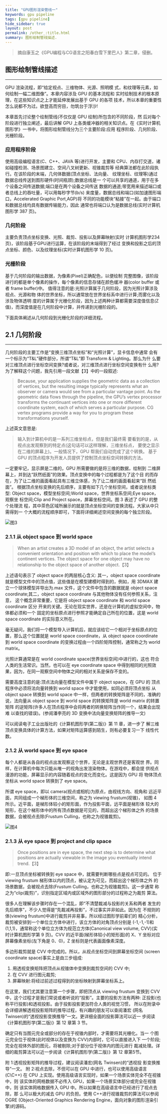 ```yaml
---
title: "GPU图形渲染管线一"
keywords: gpu pipeline
tags: [gpu pipeline]
hide_sidebar: true
layout: post
permalink: /other_:title.html
summary: 图形绘制管线描述.
---
```


> 摘自康玉之《GPU编程与CG语言之阳春白雪下里巴人》第二章，侵删。

## 图形绘制管线描述
----
GPU 渲染流程，即“给定视点、三维物体、光源、照明模 式，和纹理等元素，如何绘制一幅二维图像”。本章内容涉及 GPU 的基本流程和 实时绘制技术的根本原理，在这些知识点之上才能延伸发展出基于 GPU 的各项 技术，所以本章的重要性怎么说都不为过。欲登高而穷目，勿筑台于浮沙!

本章首先讨论整个绘制管线(不仅仅是 GPU 绘制)所包含的不同阶段，然 后对每个阶段进行独立阐述，最后讲解 GPU 上各类缓冲器的相关知识点。在《实时计算机图形学》一书中，将图形绘制管线分为三个主要阶段:应用 程序阶段、几何阶段、光栅阶段。

### 应用程序阶段
使用高级编程语言(C、C++、JAVA 等)进行开发，主要和 CPU、内存打交道，诸如碰撞检测、场景图建立、空间八叉树更新、视锥裁剪等 经典算法都在此阶段执行。在该阶段的末端，几何体数据(顶点坐标、法向量、 纹理坐标、纹理等)通过数据总线传送到图形硬件(时间瓶颈);数据总线是一 个可以共享的通道，用于在多个设备之间传送数据;端口是在两个设备之间传送 数据的通道;带宽用来描述端口或者总线上的吞吐量，可以用每秒字节(b/s) 来度量，数据总线和端口(如加速图形端口，Accelerated Graphic Port,AGP)将 不同的功能模块“粘接”在一起。由于端口和数据总线均具有数据传输能力，因此 通常也将端口认为是数据总线(实时计算机图形学 387 页)。
### 几何阶段
主要负责顶点坐标变换、光照、裁剪、投影以及屏幕映射(实时 计算机图形学234页)，该阶段基于GPU进行运算，在该阶段的末端得到了经过 变换和投影之后的顶点坐标、颜色、以及纹理坐标(实时计算机图形学 10 页)。
### 光栅阶段
基于几何阶段的输出数据，为像素(Pixel)正确配色，以便绘制 完整图像，该阶段进行的都是单个像素的操作，每个像素的信息存储在颜色缓冲 器(color buffer 或者 frame buffer)中。
值得注意的是:光照计算属于几何阶段，因为光照计算涉及视点、光源和物 体的世界坐标，所以通常放在世界坐标系中进行计算;而雾化以及涉及物体透明 度的计算属于光栅化阶段，因为上述两种计算都需要深度值信息(Z 值)，而深度值是在几何阶段中计算，并传递到光栅阶段的。

下面具体阐述从几何阶段到光栅化阶段的详细流程。

## 2.1 几何阶段
----
几何阶段的主要工作是“变换三维顶点坐标”和“光照计算”，显卡信息中通常 会有一个标示为“T&L”硬件部分，所谓“T&L”即 Transform & Lighting。那么为什 么要对三维顶点进行坐标空间变换?或者说，对三维顶点进行坐标空间变换有什 么用?为了解释这个问题，我先引用一段文献【3】中的一段叙述:
> Because, your application supplies the geometric data as a collection of vertices, but the resulting image typically represents what an observer or camera would see from a particular vantage point.
As the geometric data flows through the pipeline, the GPU’s vertex processor transforms the continuant vertices into one or more different coordinate system, each of which serves a particular purpose. CG vertex programs provide a way for you to program these transformations yourself.

上述英文意思是:
> 输入到计算机中的是一系列三维坐标点，但是我们最终需 要看到的是，从视点出发观察到的特定点(这句话可以这样理解，三维坐标点， 要使之显示在二维的屏幕上)。一般情况下，GPU 帮我们自动完成了这个转换。 基于 GPU 的顶点程序为开发人员提供了控制顶点坐标空间转换的方法。

一定要牢记，显示屏是二维的，GPU 所需要做的是将三维的数据，绘制到 二维屏幕上，并到达“跃然纸面”的效果。顶点变换中的每个过程都是为了这个目 的而存在，为了让二维的画面看起具有三维立体感，为了让二维的画面看起来“跃 然纸面”。
根据顶点坐标变换的先后顺序，主要有如下几个坐标空间，或者说坐标类型: Object space，模型坐标空间;World space，世界坐标系空间;Eye space，观察坐 标空间;Clip and Project space，屏幕坐标空间。图 3 表述了 GPU 的整个处理流 程，其中茶色区域所展示的就是顶点坐标空间的变换流程。大家从中只需得到一 个大概的流程顺序即可，下面将详细阐述空间变换的每个独立阶段。


 ![图3](http://img.blog.csdn.net/20170717131022336?watermark/2/text/aHR0cDovL2Jsb2cuY3Nkbi5uZXQvQkRhbGFzamE=/font/5a6L5L2T/fontsize/400/fill/I0JBQkFCMA==/dissolve/70/gravity/SouthEast)

### 2.1.1 从 object space 到 world space
> When an artist creates a 3D model of an object, the artist selects a convenient orientation and position with which to place the model’s continent vertices.
The object space for one object may have no relationship to the object space of another object.【3】

上述语句表示了 object space 的两层核心含义:
其一，object space coordinate 就是模型文件中的顶点值，这些值是在模型建模时得到的，例如，用 3DMAX 建 立一个球体模型并导出为.max 文件，这个文件中包含的数据就是 object space coordinate;其二，object space coordinate 与其他物体没有任何参照关系，注意， 这个概念非常重要，它是将 object space coordinate 和 world space coordinate 区分 开来的关键。无论在现实世界，还是在计算机的虚拟空间中，物体都必须和一个 固定的坐标原点进行参照才能确定自己所在的位置，这是 world space coordinate 的实际意义所在。

毫无疑问，我们将一个模型导入计算机后，就应该给它一个相对于坐标原点的位置，那么这个位置就是 world space coordinate，从 object space coordinate 到 world space coordinate 的变换过程由一个四阶矩阵控制，通常称之为 world matrix。

光照计算通常是在 world coordinate space(世界坐标空间)中进行的，这也 符合人类的生活常识。当然，也可以在 eye coordinate space 中得到相同的光照效 果，因为，在同一观察空间中物体之间的相对关系是保存不变的。

需要高度注意的是:顶点法向量在模型文件中属于 object space，在 GPU 的 顶点程序中必须将法向量转换到 world space 中才能使用，如同必须将顶点坐标 从 object space 转换到 world space 中一样，但两者的转换矩阵是不同的，准确的 说，法向量从 object space 到 world space 的转换矩阵是 world matrix 的转置矩阵 的逆矩阵(许多人在顶点程序中会将两者的转换矩阵当作同一个，结果会出现难 以查找的错误)。(参阅潘李亮的 3D 变换中法向量变换矩阵的推导一文)

可以阅读电子工业出版社的《计算机图形学(第二版)》第 11 章，进一步了 解三维顶点变换具体的计算方法，如果对矩阵运算感到陌生，则有必要复习一下 线性代数。

### 2.1.2 从 world space 到 eye space
每个人都是从各自的视点出发观察这个世界，无论是主观世界还是客观世 界。同样，在计算机中每次只能从唯一的视角出发渲染物体。在游戏中，都会提 供视点漫游的功能，屏幕显示的内容随着视点的变化而变化。这是因为 GPU 将 物体顶点坐标从 world space 转换到了 eye space。

所谓 eye space，即以 camera(视点或相机)为原点，由视线方向、视角和 远近平面，共同组成一个梯形体的三维空间，称之为 viewing frustum(视锥)， 如图 4 所示。近平面，是梯形体较小的矩形面，作为投影平面，远平面是梯形体 较大的矩形，在这个梯形体中的所有顶点数据是可见的，而超出这个梯形体之外 的场景数据，会被视点去除(Frustum Culling，也称之为视锥裁剪)。

![图4](http://img.blog.csdn.net/20170717131315290?watermark/2/text/aHR0cDovL2Jsb2cuY3Nkbi5uZXQvQkRhbGFzamE=/font/5a6L5L2T/fontsize/400/fill/I0JBQkFCMA==/dissolve/70/gravity/SouthEast)

### 2.1.3 从 eye space 到 project and clip space
> Once positions are in eye space, the next step is to determine what positions are
actually viewable in the image you eventually intend trend.【3】

即:一旦顶点坐标被转换到 eye space 中，就需要判断哪些点是视点可见的。 位于 viewing frustum 梯形体以内的顶点，被认定为可见，而超出这个梯形体之外 的场景数据，会被视点去除(Frustum Culling，也称之为视锥裁剪)。这一步通常 称之为“clip(裁剪)”，识别指定区域内或区域外的图形部分的过程称之为裁剪 算法。

很多人在理解该步骤时存在一个混乱，即“不清楚裁减与投影的关系和两者 发生的先后顺序”，不少人觉得是“先裁减再投影”，不过事实并非如此。因为在 不规则的体(viewing frustum)中进行裁剪并非易事，所以经过图形学前辈们的 精心分析，裁剪被安排到一个单位立方体中进行，该立方体的对角顶点分别是 (-1,-1,-1)和(1,1,1)，通常称这个单位立方体为规范立方体(Canonical view volume, CVV)(实时计算机图形学第 9 页)。CVV 的近平面(梯形体较小的矩形面)的 X、Y 坐标对应屏幕像素坐标(左下角是 0、0)，Z 坐标则是代表画面像素深度。

多边形裁剪就是 CVV 中完成的。所以，从视点坐标空间到屏幕坐标空间 (screen coordinate space)事实上是由三步组成:
1. 用透视变换矩阵把顶点从视锥体中变换到裁剪空间的 CVV 中;
2. 在 CVV 进行图元裁剪;
3. 屏幕映射:将经过前述过程得到的坐标映射到屏幕坐标系上。

在这里，我们尤其要注意第一个步骤，即把顶点从 viewing frustum 变换到 CVV 中，这个过程才是我们常说或者听说的“投影”。主要的投影方法有两种: 正投影(也称平行投影)和透视投影。由于投影投影更加符合人类的视觉习惯， 所以在附录中会详细讲解透视投影矩阵的推导过程，有兴趣的朋友可以查阅潘宏 (网名 Twinsen)的“透视投影变换推导”一文。更详细全面的投影算法可以近一 步阅读《计算机图形学(第二版)》第 12 章第 3 节。

确定只有当图元完全或部分的存在于视锥内部时，才需要将其光栅化。当一 个图元完全位于视体(此时视体以及变换为 CVV)内部时，它可以直接进入下 一个阶段;完全在视体外部的图元，将被剔除;对于部分位于视体内的图元进行 裁减处理。详细的裁剪算法可以近一步阅读《计算机图形学(第二版)》第 12 章第5节。

附 1:透视投影矩阵的推导过程，建议阅读潘宏(网名 Twinsen)的“透视投 影变换推导”一文。
附 2:视点去除，不但可以在 GPU 中进行，也可以使用高级语言(C\C++) 在 CPU 上实现。使用高级语言实现时，如果一个场景实体完全不在视锥中，则 该实体的网格数据不必传入 GPU，如果一个场景实体部分或完全在视锥中，则 该实体网格数据传入 GPU 中。所以如果在高级语言中已经进行了视点去除，那 么可以极大的减去 GPU 的负担。使用 C++进行视锥裁剪的算法可以参阅 OGRE (Object-Oriented Graphics Rendering Engine，面向对象的图形渲染引擎)的源码。
